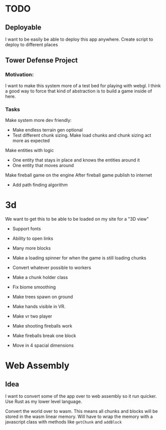# TODO

## Deployable

I want to be easily be able to deploy this app anywhere. Create script to deploy to different places

## Tower Defense Project

### Motivation:

I want to make this system more of a test bed for playing with webgl.
I think a good way to force that kind of abstraction is to build a game inside of here.

### Tasks

Make system more dev friendly:

- Make endless terrain gen optional
- Test different chunk sizing. Make load chunks and chunk sizing act more as expected

Make entities with logic

- One entity that stays in place and knows the entities around it
- One entity that moves around

Make fireball game on the engine
After fireball game publish to internet

- Add path finding algorithm

# 3d

We want to get this to be able to be loaded on my site for a "3D view"

- Support fonts
- Ability to open links
- Many more blocks
- Make a loading spinner for when the game is still loading chunks
- Convert whatever possible to workers
- Make a chunk holder class
- Fix biome smoothing
- Make trees spawn on ground

- Make hands visible in VR.
- Make vr two player
- Make shooting fireballs work
- Make fireballs break one block
- Move in 4 spacial dimensions

# Web Assembly

## Idea

I want to convert some of the app over to web assembly so it run quicker.
Use Rust as my lower level language.

Convert the world over to wasm. This means all chunks and blocks will be stored in the wasm linear memory.
Will have to wrap the memory with a javascript class with methods like `getChunk` and `addBlock`
